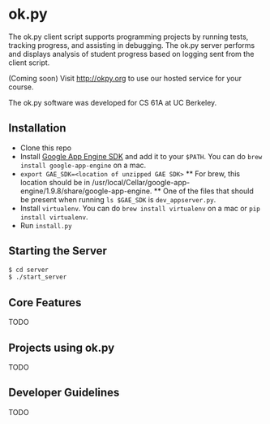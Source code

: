 ok.py
=====

The ok.py client script supports programming projects by running tests, tracking
progress, and assisting in debugging. The ok.py server performs and displays
analysis of student progress based on logging sent from the client script.

(Coming soon) Visit http://okpy.org to use our hosted service for your course.

The ok.py software was developed for CS 61A at UC Berkeley.

Installation
-------------
* Clone this repo
* Install [Google App Engine SDK](https://developers.google.com/appengine/downloads) and add it to your `$PATH`. You can do `brew install google-app-engine` on a mac.
* `export GAE_SDK=<location of unzipped GAE SDK>`
** For brew, this location should be in /usr/local/Cellar/google-app-engine/1.9.8/share/google-app-engine.
** One of the files that should be present when running `ls $GAE_SDK` is `dev_appserver.py`.
* Install `virtualenv`. You can do `brew install virtualenv` on a mac or `pip install virtualenv`.
* Run `install.py`


Starting the Server
-------------
```bash
$ cd server
$ ./start_server
```

Core Features
-------------

TODO

Projects using ok.py
--------------------

TODO

Developer Guidelines
--------------------

TODO
